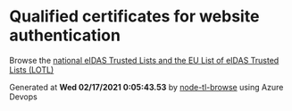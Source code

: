 # Qualified certificates for website authentication 
 Browse the [national eIDAS Trusted Lists and the EU List of eIDAS Trusted Lists (LOTL)](https://webgate.ec.europa.eu/tl-browser/#/) 
 
 
Generated at **Wed 02/17/2021  0:05:43.53** by [node-tl-browse](https://github.com/ymedlop/node-tl-browser) using Azure Devops 
